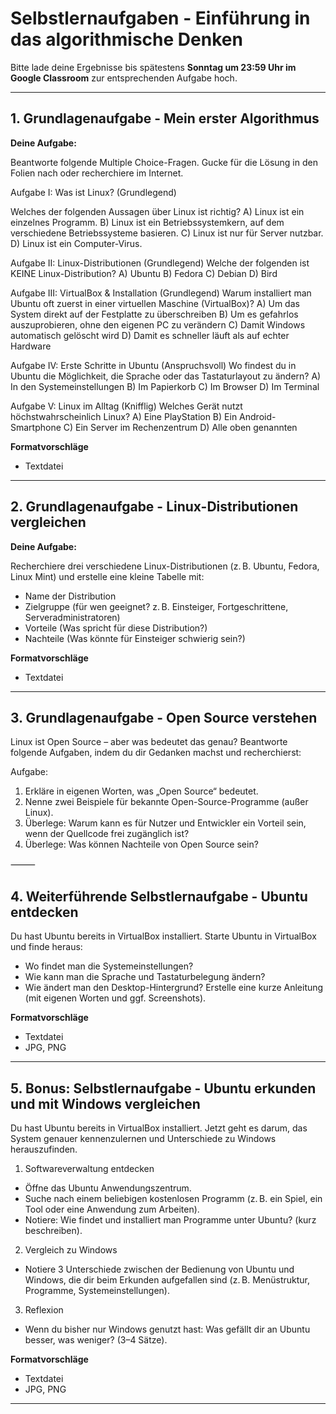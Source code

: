 # Selbstlernaufgaben - Einführung in das algorithmische Denken

Bitte lade deine Ergebnisse bis spätestens **Sonntag um 23:59 Uhr im Google Classroom** zur entsprechenden Aufgabe hoch.

---

## 1. Grundlagenaufgabe - Mein erster Algorithmus

**Deine Aufgabe:**

Beantworte folgende Multiple Choice-Fragen. Gucke für die Lösung in den Folien nach oder recherchiere im Internet.

Aufgabe I: Was ist Linux? (Grundlegend)

Welches der folgenden Aussagen über Linux ist richtig?
A) Linux ist ein einzelnes Programm.
B) Linux ist ein Betriebssystemkern, auf dem verschiedene Betriebssysteme basieren.
C) Linux ist nur für Server nutzbar.
D) Linux ist ein Computer-Virus.


Aufgabe II: Linux-Distributionen (Grundlegend)
Welche der folgenden ist KEINE Linux-Distribution?
A) Ubuntu
B) Fedora
C) Debian
D) Bird


Aufgabe III: VirtualBox & Installation (Grundlegend)
Warum installiert man Ubuntu oft zuerst in einer virtuellen Maschine (VirtualBox)?
A) Um das System direkt auf der Festplatte zu überschreiben
B) Um es gefahrlos auszuprobieren, ohne den eigenen PC zu verändern
C) Damit Windows automatisch gelöscht wird
D) Damit es schneller läuft als auf echter Hardware


Aufgabe IV: Erste Schritte in Ubuntu (Anspruchsvoll)
Wo findest du in Ubuntu die Möglichkeit, die Sprache oder das Tastaturlayout zu ändern?
A) In den Systemeinstellungen
B) Im Papierkorb
C) Im Browser
D) Im Terminal


Aufgabe V: Linux im Alltag (Knifflig)
Welches Gerät nutzt höchstwahrscheinlich Linux?
A) Eine PlayStation
B) Ein Android-Smartphone
C) Ein Server im Rechenzentrum
D) Alle oben genannten


**Formatvorschläge**
- Textdatei

---

## 2. Grundlagenaufgabe - Linux-Distributionen vergleichen

**Deine Aufgabe:**

Recherchiere drei verschiedene Linux-Distributionen (z. B. Ubuntu, Fedora, Linux Mint) und erstelle eine kleine Tabelle mit:
- Name der Distribution
- Zielgruppe (für wen geeignet? z. B. Einsteiger, Fortgeschrittene, Serveradministratoren)
- Vorteile (Was spricht für diese Distribution?)
- Nachteile (Was könnte für Einsteiger schwierig sein?)

**Formatvorschläge**
- Textdatei

---

## 3. Grundlagenaufgabe - Open Source verstehen

Linux ist Open Source – aber was bedeutet das genau? Beantworte folgende Aufgaben, indem du dir Gedanken machst und recherchierst:

Aufgabe:
1. Erkläre in eigenen Worten, was „Open Source“ bedeutet.
2. Nenne zwei Beispiele für bekannte Open-Source-Programme (außer Linux).
3. Überlege: Warum kann es für Nutzer und Entwickler ein Vorteil sein, wenn der Quellcode frei zugänglich ist?
4. Überlege: Was können Nachteile von Open Source sein?

⸻


## 4. Weiterführende Selbstlernaufgabe - Ubuntu entdecken

Du hast Ubuntu bereits in VirtualBox installiert. Starte Ubuntu in VirtualBox und finde heraus:
- Wo findet man die Systemeinstellungen?
- Wie kann man die Sprache und Tastaturbelegung ändern?
- Wie ändert man den Desktop-Hintergrund?
Erstelle eine kurze Anleitung (mit eigenen Worten und ggf. Screenshots).

**Formatvorschläge**
- Textdatei
- JPG, PNG

---

## 5. Bonus: Selbstlernaufgabe - Ubuntu erkunden und mit Windows vergleichen

Du hast Ubuntu bereits in VirtualBox installiert. Jetzt geht es darum, das System genauer kennenzulernen und Unterschiede zu Windows herauszufinden.

1. Softwareverwaltung entdecken
- Öffne das Ubuntu Anwendungszentrum.
- Suche nach einem beliebigen kostenlosen Programm (z. B. ein Spiel, ein Tool oder eine Anwendung zum Arbeiten).
- Notiere: Wie findet und installiert man Programme unter Ubuntu? (kurz beschreiben).
  
2. Vergleich zu Windows
- Notiere 3 Unterschiede zwischen der Bedienung von Ubuntu und Windows, die dir beim Erkunden aufgefallen sind (z. B. Menüstruktur, Programme, Systemeinstellungen).

3. Reflexion
- Wenn du bisher nur Windows genutzt hast: Was gefällt dir an Ubuntu besser, was weniger? (3–4 Sätze).

**Formatvorschläge**
- Textdatei
- JPG, PNG

---


